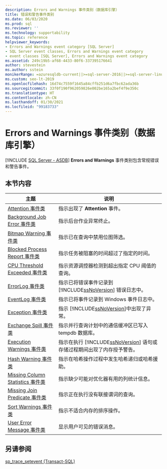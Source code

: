 ```yaml
---
description: Errors and Warnings 事件类别（数据库引擎）
title: 错误和警告事件类别
ms.date: 06/03/2020
ms.prod: sql
ms.reviewer: ''
ms.technology: supportability
ms.topic: reference
helpviewer_keywords:
- Errors and Warnings event category [SQL Server]
- SQL Server event classes, Errors and Warnings event category
- event classes [SQL Server], Errors and Warnings event category
ms.assetid: 249c19b5-af68-4433-80f6-337395176641
author: stevestein
ms.author: sstein
monikerRange: =azuresqldb-current||>=sql-server-2016||>=sql-server-linux-2017||=azuresqldb-mi-current
ms.custom: seo-lt-2019
ms.openlocfilehash: 16d74c7559f1645a84cffb251d6a7fbc62ada36b
ms.sourcegitcommit: 33f0f190f962059826e002be165a2bef4f9e350c
ms.translationtype: HT
ms.contentlocale: zh-CN
ms.lasthandoff: 01/30/2021
ms.locfileid: "99183733"
---
```

# <a name="errors-and-warnings-event-category-database-engine"></a>Errors and Warnings 事件类别（数据库引擎）
[!INCLUDE [SQL Server - ASDB](../../includes/applies-to-version/sql-asdb.md)]
  **Errors and Warnings** 事件类别包含常规错误和警告事件。  
  
## <a name="in-this-section"></a>本节内容  
  
|主题|说明|  
|-----------|-----------------|  
|[Attention 事件类](../../relational-databases/event-classes/attention-event-class.md)|指示出现了 **Attention** 事件。|  
|[Background Job Error 事件类](../../relational-databases/event-classes/background-job-error-event-class.md)|指示后台作业异常终止。|  
|[Bitmap Warning 事件类](../../relational-databases/event-classes/bitmap-warning-event-class.md)|指示已在查询中禁用位图筛选。|  
|[Blocked Process Report 事件类](../../relational-databases/event-classes/blocked-process-report-event-class.md)|指示任务被阻塞的时间超过了指定的时间。|  
|[CPU Threshold Exceeded 事件类](../../relational-databases/event-classes/cpu-threshold-exceeded-event-class.md)|指示资源调控器检测到超出指定 CPU 阈值的查询。|  
|[ErrorLog 事件类](../../relational-databases/event-classes/errorlog-event-class.md)|指示已将错误事件记录到 [!INCLUDE[ssNoVersion](../../includes/ssnoversion-md.md)] 错误日志中。|  
|[EventLog 事件类](../../relational-databases/event-classes/eventlog-event-class.md)|指示已将事件记录到 Windows 事件日志中。|  
|[Exception 事件类](../../relational-databases/event-classes/exception-event-class.md)|指示 [!INCLUDE[ssNoVersion](../../includes/ssnoversion-md.md)]中出现了异常。|  
|[Exchange Spill 事件类](../../relational-databases/event-classes/exchange-spill-event-class.md)|指示并行查询计划中的通信缓冲区已写入 tempdb 数据库。|  
|[Execution Warnings 事件类](../../relational-databases/event-classes/execution-warnings-event-class.md)|指示在执行 [!INCLUDE[ssNoVersion](../../includes/ssnoversion-md.md)] 语句或存储过程期间出现了内存授予警告。|  
|[Hash Warning 事件类](../../relational-databases/event-classes/hash-warning-event-class.md)|指示在哈希操作过程中发生哈希递归或哈希援助。|  
|[Missing Column Statistics 事件类](../../relational-databases/event-classes/missing-column-statistics-event-class.md)|指示缺少可能对优化器有用的列统计信息。|  
|[Missing Join Predicate 事件类](../../relational-databases/event-classes/missing-join-predicate-event-class.md)|指示正在执行没有联接谓词的查询。|  
|[Sort Warnings 事件类](../../relational-databases/event-classes/sort-warnings-event-class.md)|指示不适合内存的排序操作。|  
|[User Error Message 事件类](../../relational-databases/event-classes/user-error-message-event-class.md)|显示用户可见的错误消息。|  
  
## <a name="see-also"></a>另请参阅  
 [sp_trace_setevent (Transact-SQL)](../../relational-databases/system-stored-procedures/sp-trace-setevent-transact-sql.md)  
  
  
